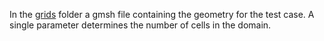 In the [grids](./grids) folder a gmsh file containing the geometry for the test case. A single parameter determines the number of cells in the domain.